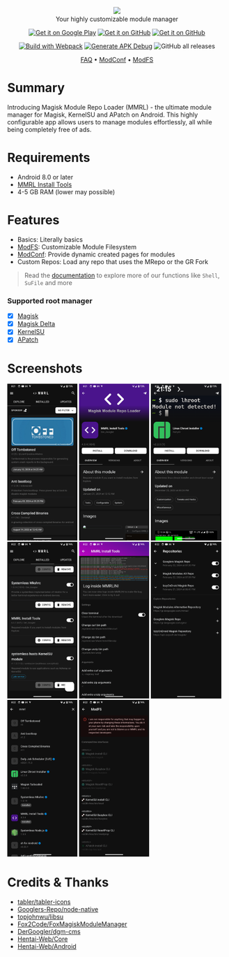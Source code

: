 <p align="center">
  <img width="550" height="auto" src="https://mmrl.dergoogler.com/assets/MMRL-Cover.png">
  <br/>Your highly customizable module manager</b>
</p>

<p align="center">
  <a href="https://play.google.com/store/apps/details?id=com.dergoogler.mmrl"><img height="75px" alt="Get it on Google Play" src="https://play.google.com/intl/en_us/badges/images/generic/en-play-badge.png"></a>
  <a href="https://github.com/DerGoogler/MMRL/releases"><img height="75px" alt="Get it on GitHub" src="https://dergoogler.com/bl-content/uploads/pages/e5f2cff5950bf12b7ecdcc9a54d0a348/get-it-on-github.png"></a>
  <a href="https://android.izzysoft.de/repo/apk/com.dergoogler.mmrl"><img height="75px" alt="Get it on GitHub" src="https://gitlab.com/IzzyOnDroid/repo/-/raw/master/assets/IzzyOnDroid.png"></a>
</p>

<p align="center">
  <a href=""><img src="https://img.shields.io/github/actions/workflow/status/DerGoogler/MMRL/.github%2Fworkflows%2Fwebpack.yml?logo=github&amp;label=Build%20with%20Webpack" alt="Build with Webpack"></a>
  <a href="https://github.com/DerGoogler/MMRL/actions/workflows/build-debug.yml"><img src="https://img.shields.io/github/actions/workflow/status/DerGoogler/MMRL/.github%2Fworkflows%2Fbuild-debug.yml?logo=github&amp;label=Generate%20APK%20Debug" alt="Generate APK Debug"></a>
  <img src="https://img.shields.io/github/downloads/DerGoogler/MMRL/total?label=All%20time%20downloads" alt="GitHub all releases">
</p>

<p align="center">
  <a href="https://github.com/DerGoogler/MMRL/blob/master/docs/faq.md">FAQ</a> • 
  <a href="https://github.com/DerGoogler/MMRL/blob/master/docs/ModConf/README.md">ModConf</a> • 
  <a href="https://github.com/DerGoogler/MMRL/blob/master/docs/ModFS.md">ModFS</a>
</p>

# Summary

Introducing Magisk Module Repo Loader (MMRL) - the ultimate module manager for Magisk, KernelSU and APatch on Android. This highly configurable app allows users to manage modules effortlessly, all while being completely free of ads.

# Requirements

- Android 8.0 or later
- [MMRL Install Tools](https://github.com/DerGoogler/mmrl_install_tools)
- 4-5 GB RAM (lower may possible)

# Features

- Basics: Literally basics
- [ModFS](https://github.com/DerGoogler/MMRL/tree/master/docs/ModFS.md): Customizable Module Filesystem
- [ModConf](https://github.com/DerGoogler/MMRL/blob/master/docs/ModConf/README.md): Provide dynamic created pages for modules
- Custom Repos: Load any repo that uses the MRepo or the GR Fork

> Read the [documentation](https://github.com/DerGoogler/MMRL/tree/master/docs) to explore more of our functions like `Shell`, `SuFile` and more

### Supported root manager

- [x] [Magisk](https://github.com/topjohnwu/Magisk)
- [x] [Magisk Delta](https://github.com/HuskyDG/magisk-files)
- [x] [KernelSU](https://github.com/tiann/KernelSU)
- [x] [APatch](https://github.com/bmax121/APatch)

# Screenshots

<p>
  <img src="assets/screen_01.png" width="32%" />
  <img src="assets/screen_02.png" width="32%" />
  <img src="assets/screen_03.png" width="32%" />
  <img src="assets/screen_04.png" width="32%" />
  <img src="assets/screen_05.png" width="32%" />
  <img src="assets/screen_06.png" width="32%" />
  <img src="assets/screen_07.png" width="32%" />
  <img src="assets/screen_08.png" width="32%" />
</p>

# Credits & Thanks

- [tabler/tabler-icons](https://github.com/tabler/tabler-icons.git)
- [Googlers-Repo/node-native](https://github.com/Googlers-Repo/node-native)
- [topjohnwu/libsu](https://github.com/topjohnwu/libsu)
- [Fox2Code/FoxMagiskModuleManager](https://github.com/Fox2Code/FoxMagiskModuleManager)
- [DerGoogler/dgm-cms](https://github.com/DerGoogler/dgm-cms)
- [Hentai-Web/Core](https://github.com/Hentai-Web/Core)
- [Hentai-Web/Android](https://github.com/Hentai-Web/Android)
